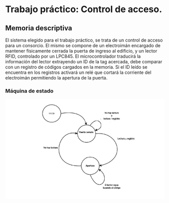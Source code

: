 # Trabajo práctico: Control de acceso.

## Memoria descriptiva

  El sistema elegido para el trabajo práctico, se trata de un control de acceso
para un consorcio. El mismo se compone de un electroimán encargado de mantener físicamente 
cerrada la puerta de ingreso al edificio, y un lector RFID, controlado por un LPC845.
El microcontrolador traducirá la información del lector extrayendo un ID de la tag acercada, 
debe comparar con un registro de códigos cargados en la memoria. Si el ID leído se encuentra 
en los registros activará un relé que cortará la corriente del electroimán permitiendo la 
apertura de la puerta.

### Máquina de estado

![./fsmcontroldeacceso.png](https://github.com/adrianmena3815/TPControldeAcceso/blob/master/fsmcontroldeacceso.png)
 
